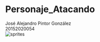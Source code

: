 # Personaje_Atacando
José Alejandro Pintor González  
20152020054  
![sprites](https://user-images.githubusercontent.com/39816912/46053028-b70f5500-c106-11e8-8955-fdcc6ac4083d.gif)
